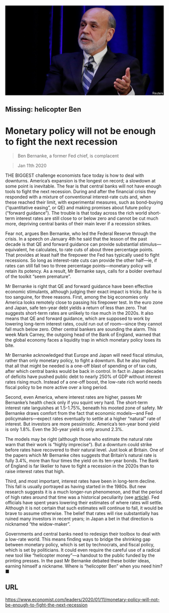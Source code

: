 ![](./images/20200111_LDP501.jpg)

## Missing: helicopter Ben

# Monetary policy will not be enough to fight the next recession

> Ben Bernanke, a former Fed chief, is complacent

> Jan 11th 2020

THE BIGGEST challenge economists face today is how to deal with downturns. America’s expansion is the longest on record; a slowdown at some point is inevitable. The fear is that central banks will not have enough tools to fight the next recession. During and after the financial crisis they responded with a mixture of conventional interest-rate cuts and, when these reached their limit, with experimental measures, such as bond-buying (“quantitative easing”, or QE) and making promises about future policy (“forward guidance”). The trouble is that today across the rich world short-term interest rates are still close to or below zero and cannot be cut much more, depriving central banks of their main lever if a recession strikes.

Fear not, argues Ben Bernanke, who led the Federal Reserve through the crisis. In a speech on January 4th he said that the lesson of the past decade is that QE and forward guidance can provide substantial stimulus—equivalent, he calculates, to rate cuts of about three percentage points. That provides at least half the firepower the Fed has typically used to fight recessions. So long as interest-rate cuts can provide the other half—ie, if rates can still fall two to three percentage points—monetary policy will retain its potency. As a result, Mr Bernanke says, calls for a bolder overhaul of the toolkit “seem premature”.

Mr Bernanke is right that QE and forward guidance have been effective economic stimulants, although judging their exact impact is tricky. But he is too sanguine, for three reasons. First, among the big economies only America looks remotely close to passing his firepower test. In the euro zone and Japan, safe ten-year debt yields a return of less than zero. That suggests short-term rates are unlikely to rise much in the 2020s. It also means that QE and forward guidance, which are supposed to work by lowering long-term interest rates, could run out of room—since they cannot fall much below zero. Other central bankers are sounding the alarm. This week Mark Carney, the outgoing head of the Bank of England, warned that the global economy faces a liquidity trap in which monetary policy loses its bite.

Mr Bernanke acknowledged that Europe and Japan will need fiscal stimulus, rather than only monetary policy, to fight a downturn. But he also implied that all that might be needed is a one-off blast of spending or of tax cuts, after which central banks would be back in control. In fact in Japan decades of deficits have pushed public debt to nearly 250% of GDP without interest rates rising much. Instead of a one-off boost, the low-rate rich world needs fiscal policy to be more active over a long period.

Second, even America, where interest rates are higher, passes Mr Bernanke’s health check only if you squint very hard. The short-term interest rate languishes at 1.5-1.75%, beneath his mooted zone of safety. Mr Bernanke draws comfort from the fact that economic models—and Fed policymakers—expect rates eventually to settle at a higher “natural” rate of interest. But investors are more pessimistic. America’s ten-year bond yield is only 1.8%. Even the 30-year yield is only around 2.3%.

The models may be right (although those who estimate the natural rate warn that their work is “highly imprecise”). But a downturn could strike before rates have recovered to their natural level. Just look at Britain. One of the papers which Mr Bernanke cites suggests that Britain’s natural rate is fully 3.4%, more than four times the yield on its ten-year bonds. The Bank of England is far likelier to have to fight a recession in the 2020s than to raise interest rates that high.

Third, and most important, interest rates have been in long-term decline. This fall is usually portrayed as having started in the 1980s. But new research suggests it is a much longer-run phenomenon, and that the period of high rates around that time was a historical peculiarity (see [article](https://www.economist.com//finance-and-economics/2020/01/09/new-research-suggests-that-secular-stagnation-is-centuries-old)). Fed officials have spent years lowering their estimates of where rates will settle. Although it is not certain that such estimates will continue to fall, it would be brave to assume otherwise. The belief that rates will rise substantially has ruined many investors in recent years; in Japan a bet in that direction is nicknamed “the widow-maker”.

Governments and central banks need to redesign their toolbox to deal with a low-rate world. This means finding ways to bridge the shrinking gap between monetary policy, which is set by technocrats, and fiscal policy, which is set by politicians. It could even require the careful use of a radical new tool like “helicopter money”—a handout to the public funded by the printing presses. In the past Mr Bernanke debated these bolder ideas, earning himself a nickname. Where is “helicopter Ben” when you need him? ■

## URL

https://www.economist.com/leaders/2020/01/11/monetary-policy-will-not-be-enough-to-fight-the-next-recession
